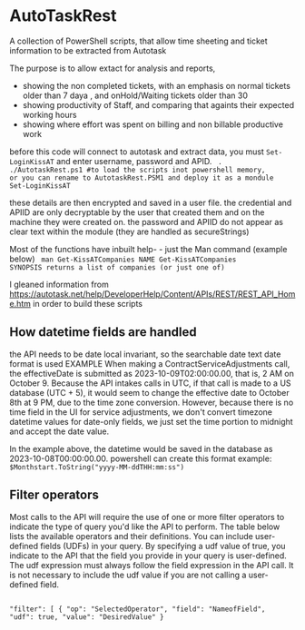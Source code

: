 # AutoTaskRest
A collection of PowerShell scripts, that allow time sheeting and ticket information to be extracted from Autotask

The purpose is to allow extact for analysis and reports,
  * showing the non completed tickets, with an emphasis on normal tickets older than 7 daya , and onHold/Waiting tickets older than 30
  * showing productivity of Staff, and comparing that againts their expected working hours
  * showing where effort was spent on billing and non billable productive work

before this code will connect to autotask and extract data, you must <code>Set-LoginKissAT</code> and enter username, password and APID.
<code>
. ./AutotaskRest.ps1 #to load the scripts inot powershell memory, or you can rename to AutotaskRest.PSM1 and deploy it as a mondule
Set-LoginKissAT
</code>

these details are then encrypted and saved in a user file. the credential and APIID are only decryptable by the user that created them and on the machine they were created on. the password and APIID do not appear as clear text within the module (they are handled as secureStrings)


Most of the functions have inbuilt help- - just the Man command (example below)
<code>
man Get-KissATCompanies
  NAME
  Get-KissATCompanies
  SYNOPSIS
  returns a list of companies (or just one of)
</code>
  
I gleaned information from https://autotask.net/help/DeveloperHelp/Content/APIs/REST/REST_API_Home.htm in order to build these scripts

<h2>How datetime fields are handled</h2>
the API needs to be date local invariant, so the searchable date text date format is used 
EXAMPLE  When making a ContractServiceAdjustments call, the effectiveDate is submitted as 2023-10-09T02:00:00.00, that is, 2 AM on October 9. Because the API intakes calls in UTC, if that call is made to a US database (UTC + 5), it would seem to change the effective date to October 8th at 9 PM, due to the time zone conversion.
However, because there is no time field in the UI for service adjustments, we don't convert timezone datetime values for date-only fields, we just set the time portion to midnight and accept the date value.

In the example above, the datetime would be saved in the database as 2023-10-08T00:00:00.00.
powershell can create this format  example: <code>$Monthstart.ToString("yyyy-MM-ddTHH:mm:ss")</code>


<h2>Filter operators</h2>
Most calls to the API will require the use of one or more filter operators to indicate the type of query you'd like the API to perform. The table below lists the available operators and their definitions.
You can include user-defined fields (UDFs) in your query. By specifying a udf value of true, you indicate to the API that the field you provide in your query is user-defined. The udf expression must always follow the field expression in the API call. It is not necessary to include the udf value if you are not calling a user-defined field.
<code>
  
  "filter": [
        {
            "op": "SelectedOperator",
            "field": "NameofField",
            "udf": true,
            "value": "DesiredValue"
        }
 </code>


